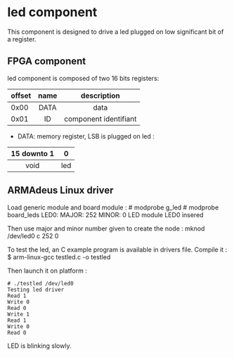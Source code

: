  led component
================

This component is designed to drive a led plugged on low significant bit of a
register.

FPGA component
--------------

led component is composed of two 16 bits registers:

|   offset   | name        | description           |
|:-----------|:-----------:|:---------------------:|
|    0x00    | DATA        | data                  |
|    0x01    | ID          | component identifiant |

* DATA: memory register, LSB is plugged on led :

| 15 downto 1 |   0  |
|:-----------:|:----:|
|    void     | led  |

ARMAdeus Linux driver
---------------------

Load generic module and board module :
    # modprobe g_led
    # modprobe board_leds
    LED0: MAJOR: 252 MINOR: 0
    LED module LED0 insered

Then use major and minor number given to create the node :
mknod /dev/led0 c 252 0

To test the led, an C example program is available in drivers file.
Compile it :
    $ arm-linux-gcc testled.c -o testled

Then launch it on platform :

    # ./testled /dev/led0 
    Testing led driver
    Read 1
    Write 0
    Read 0
    Write 1
    Read 1
    Write 0
    Read 0

LED is blinking slowly.
